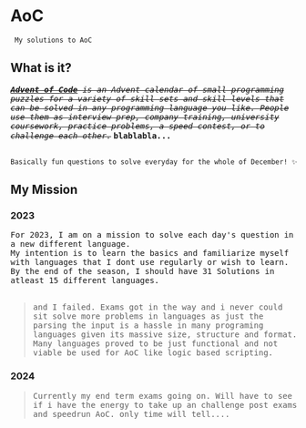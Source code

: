 # AoC
<code> My solutions to AoC </code>
## What is it?
_~~<samp>
<b><a href="https://adventofcode.com/">Advent of Code</a></b> is an Advent calendar of small programming puzzles for a variety of skill sets and skill levels that can be solved in any programming language you like. People use them as interview prep, company training, university coursework, practice problems, a speed contest, or to challenge each other.~~_
</samp>
**<samp>  blablabla...</samp>**
<br><br>

` Basically fun questions to solve everyday for the whole of December! ✨ `

## My Mission
### 2023
<samp>
For 2023, I am on a mission to solve each day's question in a new different language. <br>
My intention is to learn the basics and familiarize myself with languages that I dont use regularly or wish to learn. <br>
By the end of the season, I should have 31 Solutions in atleast 15 different languages.
</samp>
<br><br>
<samp>
  
> and I failed. Exams got in the way and i never could sit solve more problems in languages as just the parsing the input is a hassle in many programing languages given its massive size, structure and format. Many languages proved to be just functional and not viable be used for AoC like logic based scripting.
</samp>

### 2024
<samp>
  
> Currently my end term exams going on. Will have to see if i have the energy to take up an challenge post exams and speedrun AoC. only time will tell....
</samp>

